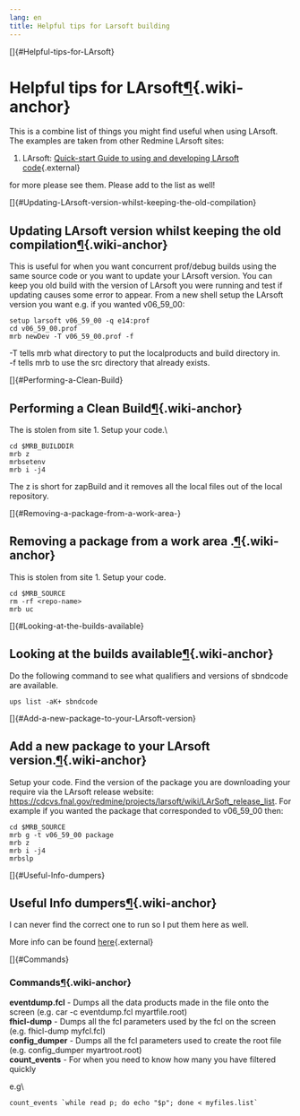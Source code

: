 ```yaml
---
lang: en
title: Helpful tips for Larsoft building
---
```


[]{#Helpful-tips-for-LArsoft}

Helpful tips for LArsoft[¶](#Helpful-tips-for-LArsoft){.wiki-anchor}
====================================================================

This is a combine list of things you might find useful when using
LArsoft. The examples are taken from other Redmine LArsoft sites:

1.  LArsoft: [Quick-start Guide to using and developing LArsoft
    code](https://cdcvs.fnal.gov/redmine/projects/larsoft/wiki/_Quick-start_guide_to_using_and_developing_LArSoft_code_){.external}

for more please see them. Please add to the list as well!

[]{#Updating-LArsoft-version-whilst-keeping-the-old-compilation}

Updating LArsoft version whilst keeping the old compilation[¶](#Updating-LArsoft-version-whilst-keeping-the-old-compilation){.wiki-anchor}
------------------------------------------------------------------------------------------------------------------------------------------

This is useful for when you want concurrent prof/debug builds using the
same source code or you want to update your LArsoft version. You can
keep you old build with the version of LArsoft you were running and test
if updating causes some error to appear. From a new shell setup the
LArsoft version you want e.g. if you wanted v06\_59\_00:

    setup larsoft v06_59_00 -q e14:prof
    cd v06_59_00.prof
    mrb newDev -T v06_59_00.prof -f

-T tells mrb what directory to put the localproducts and build directory
in.\
-f tells mrb to use the src directory that already exists.

[]{#Performing-a-Clean-Build}

Performing a Clean Build[¶](#Performing-a-Clean-Build){.wiki-anchor}
--------------------------------------------------------------------

The is stolen from site 1. Setup your code.\

    cd $MRB_BUILDDIR
    mrb z
    mrbsetenv 
    mrb i -j4  

The z is short for zapBuild and it removes all the local files out of
the local repository.

[]{#Removing-a-package-from-a-work-area-}

Removing a package from a work area .[¶](#Removing-a-package-from-a-work-area-){.wiki-anchor}
---------------------------------------------------------------------------------------------

This is stolen from site 1. Setup your code.

    cd $MRB_SOURCE
    rm -rf <repo-name>
    mrb uc 

[]{#Looking-at-the-builds-available}

Looking at the builds available[¶](#Looking-at-the-builds-available){.wiki-anchor}
----------------------------------------------------------------------------------

Do the following command to see what qualifiers and versions of sbndcode
are available.

    ups list -aK+ sbndcode 

[]{#Add-a-new-package-to-your-LArsoft-version}

Add a new package to your LArsoft version.[¶](#Add-a-new-package-to-your-LArsoft-version){.wiki-anchor}
-------------------------------------------------------------------------------------------------------

Setup your code. Find the version of the package you are downloading
your require via the LArsoft release website:
<https://cdcvs.fnal.gov/redmine/projects/larsoft/wiki/LArSoft_release_list>.
For example if you wanted the package that corresponded to v06\_59\_00
then:

    cd $MRB_SOURCE
    mrb g -t v06_59_00 package
    mrb z 
    mrb i -j4 
    mrbslp 

[]{#Useful-Info-dumpers}

Useful Info dumpers[¶](#Useful-Info-dumpers){.wiki-anchor}
----------------------------------------------------------

I can never find the correct one to run so I put them here as well.

More info can be found
[here](https://cdcvs.fnal.gov/redmine/projects/art/wiki){.external}

[]{#Commands}

### Commands[¶](#Commands){.wiki-anchor}

**eventdump.fcl** - Dumps all the data products made in the file onto
the screen (e.g. car -c eventdump.fcl myartfile.root)\
**fhicl-dump** - Dumps all the fcl parameters used by the fcl on the
screen (e.g. fhicl-dump myfcl.fcl)\
**config\_dumper** - Dumps all the fcl parameters used to create the
root file (e.g. config\_dumper myartroot.root)\
**count\_events** - For when you need to know how many you have filtered
quickly

e.g\

    count_events `while read p; do echo "$p"; done < myfiles.list`
